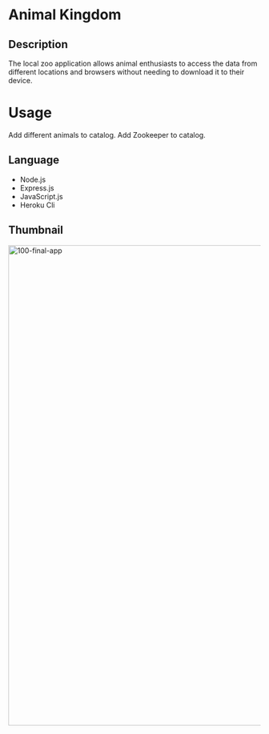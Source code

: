 # Animal Kingdom

## Description 
The local zoo application allows animal enthusiasts to access the data from different locations and browsers without needing to download it to their device.

# Usage
Add different animals to catalog.
Add Zookeeper to catalog.
## Language
- Node.js
- Express.js
- JavaScript.js
- Heroku Cli

## Thumbnail
<img width="960" alt="100-final-app" src="https://user-images.githubusercontent.com/39867916/130894505-67275919-94c5-40a4-90f6-c22b46718bbb.png">

